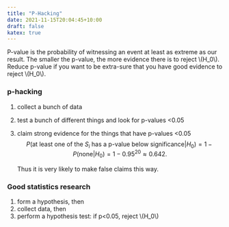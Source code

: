 ```yaml
---
title: "P-Hacking"
date: 2021-11-15T20:04:45+10:00
draft: false
katex: true
---
```


P-value is the probability of witnessing an event at least as extreme as our result. The smaller the p-value, the more evidence there is to reject \\(H_0\\). Reduce p-value if you want to be extra-sure that you have good evidence to reject \\(H_0\\).

### p-hacking
1. collect a bunch of data
2. test a bunch of different things and look for p-values <0.05
3. claim strong evidence for the things that have p-values <0.05
$$ P(\text{at least one of the $S_i$ has a p-value below significance}|H_0) = 1 - P(\text{none}|H_0) = 1- 0.95^{20} \approx 0.642.$$
    
    Thus it is very likely to make false claims this way.

### Good statistics research
1. form a hypothesis, then
2. collect data, then
3. perform a hypothesis test: if p<0.05, reject \\(H_0\\)